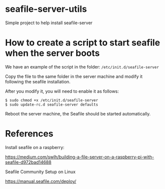# seafile-server-utils
Simple project to help install seafile-server

# How to create a script to start seafile when the server boots
We have an example of the script in the folder: ```/etc/init.d/seafile-server```

Copy the file to the same folder in the server machine and modify it following the seafile installation.

After you modify it, you will need to enable it as follows:

```
$ sudo chmod +x /etc/init.d/seafile-server
$ sudo update-rc.d seafile-server defaults
```

Reboot the server machine, the Seafile should be started automatically.

# References

Install seafile on a raspberry:

https://medium.com/swlh/building-a-file-server-on-a-raspberry-pi-with-seafile-d972bad14688

Seafile Community Setup on Linux

https://manual.seafile.com/deploy/

